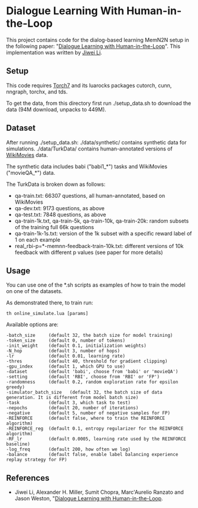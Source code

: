 # Dialogue Learning With Human-in-the-Loop

This project contains code for the dialog-based learning MemN2N setup in the following paper: "[Dialogue Learning with Human-in-the-Loop](https://openreview.net/pdf?id=HJgXCV9xx)". This implementation was written by [Jiwei Li](https://web.stanford.edu/~jiweil/).

## Setup

This code requires [Torch7](http://torch.ch) and its luarocks packages cutorch, cunn, nngraph, torchx, and tds.

To get the data, from this directory first run ./setup\_data.sh to download the data (94M download, unpacks to 449M).

## Dataset
After running ./setup\_data.sh:
./data/synthetic/ contains synthetic data for simulations.
./data/TurkData/ contains human-annotated versions of [WikiMovies](http://fb.ai/babi) data.

The synthetic data includes babi ("babi1_\*") tasks and WikiMovies ("movieQA_\*") data.

The TurkData is broken down as follows:

* qa-train.txt: 66307 questions, all human-annotated, based on WikiMovies
* qa-dev.txt: 9173 questions, as above
* qa-test.txt: 7848 questions, as above
* qa-train-1k.txt, qa-train-5k, qa-train-10k, qa-train-20k: random subsets of the training full 66k questions
* qa-train-1k-1s.txt: version of the 1k subset with a specific reward label of 1 on each example
* real_rbi-p=\*-memnn-feedback-train-10k.txt: different versions of 10k feedback with different p values (see paper for more details)


## Usage

You can use one of the \*.sh scripts as examples of how to train the model on one of the datasets.

As demonstrated there, to train run:

    th online_simulate.lua [params]

Available options are:

    -batch_size		(default 32, the batch size for model training)
    -token_size		(default 0, number of tokens)
    -init_weight	(default 0.1, initialization weights)
    -N_hop			(default 3, number of hops)
    -lr				(default 0.01, learning rate)
    -thres			(default 40, threshold for gradient clipping)
    -gpu_index		(default 1, which GPU to use)
    -dataset		(default 'babi', choose from 'babi' or 'movieQA')
    -setting		(default 'RBI', choose from 'RBI' or 'FP')
    -randomness     (default 0.2, random exploration rate for epsilon greedy)
    -simulator_batch_size   (default 32, the batch size of data generation. It is different from model batch size)
    -task			(default 3, which task to test)
    -nepochs		(default 20, number of iterations)
    -negative		(default 5, number of negative samples for FP)
    -REINFORCE      (default false, where to train the REINFORCE algorithm)
    -REINFORCE_reg  (default 0.1, entropy regularizer for the REINFORCE algorithm)
    -RF_lr          (default 0.0005, learning rate used by the REINFORCE baseline)
    -log_freq       (default 200, how often we log)
    -balance        (default false, enable label balancing experience replay strategy for FP)

## References

* Jiwei Li, Alexander H. Miller, Sumit Chopra, Marc'Aurelio Ranzato and Jason Weston, "[Dialogue Learning with Human-in-the-Loop](https://openreview.net/pdf?id=HJgXCV9xx).
